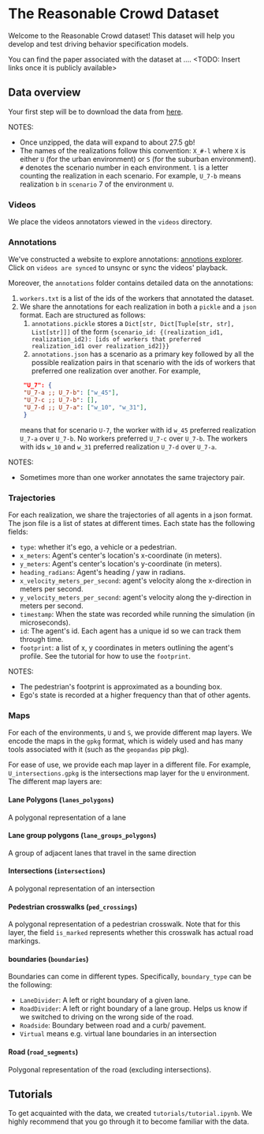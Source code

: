 # The Reasonable Crowd Dataset

Welcome to the Reasonable Crowd dataset! This dataset will help you develop and test driving behavior specification models.

You can find the paper associated with the dataset at  .... <TODO: Insert links once it is publicly available>

## Data overview

Your first step will be to download the data from [here](https://reasonable-crowd-public-data.s3.amazonaws.com/reasonable_crowd_data.zip).

NOTES:
- Once unzipped, the data will expand to about 27.5 gb!
- The names of the realizations follow this convention: `X_#-l` where `X` is either `U` (for the urban environment) or `S` (for the suburban environment). `#` denotes the scenario number in each environment. `l` is a letter counting the realization in each scenario. For example, `U_7-b` means realization `b` in `scenario` 7 of the environment `U`.


### Videos
We place the videos annotators viewed in the `videos` directory.

### Annotations
We've constructed a website to explore annotations: [annotions explorer](https://reasonable-crowd-public-data.s3.amazonaws.com/annotations_explorer/index.html). 
Click on `videos are synced` to unsync or sync the videos' playback.

Moreover, the `annotations` folder contains detailed data on the annotations:
1. `workers.txt` is a list of the ids of the workers that annotated the dataset.
2. We share the annotations for each realization in both a `pickle` and a `json` format. Each are structured as follows:
   1.  `annotations.pickle` stores a `Dict[str, Dict[Tuple[str, str], List[str]]]` of the form `{scenario_id: {(realization_id1, realization_id2): [ids of workers that preferred realization_id1 over realization_id2]}}`
   2.   `annotations.json` has a scenario as a primary key followed by all the possible realization pairs in that scenario with the ids of workers that preferred one realization over another. For example, 
   ```json
    "U_7": {
    "U_7-a ;; U_7-b": ["w_45"],
    "U_7-c ;; U_7-b": [],
    "U_7-d ;; U_7-a": ["w_10", "w_31"],
    }
   ```
   means that for scenario `U-7`, the worker with id `w_45` preferred realization `U_7-a` over `U_7-b`. No workers preferred `U_7-c` over `U_7-b`. The workers with ids `w_10` and `w_31` preferred realization `U_7-d` over `U_7-a`.

NOTES: 
- Sometimes more than one worker annotates the same trajectory pair.

### Trajectories
For each realization, we share the trajectories of all agents in a json format. The json file is a list of states at different times. Each state has the following fields:
- `type`: whether it's ego, a vehicle or a pedestrian.
- `x_meters`: Agent's center's location's x-coordinate (in meters).
- `y_meters`: Agent's center's location's y-coordinate (in meters).
- `heading_radians`: Agent's heading / yaw in radians.
- `x_velocity_meters_per_second`: agent's velocity along the x-direction in meters per second.
- `y_velocity_meters_per_second`: agent's velocity along the y-direction in meters per second.
- `timestamp`: When the state was recorded while running the simulation (in microseconds).
- `id`: The agent's id. Each agent has a unique id so we can track them through time.
- `footprint`: a list of x, y coordinates in meters outlining the agent's profile. See the tutorial for how to use the `footprint`.

NOTES: 
- The pedestrian's footprint is approximated as a bounding box.
- Ego's state is recorded at a higher frequency than that of other agents.

### Maps

For each of the environments, `U` and `S`, we provide different map layers. We encode the maps in the `gpkg` format, which is widely used and has many tools associated with it (such as the `geopandas` pip pkg). 

For ease of use, we provide each map layer in a different file. For example, `U_intersections.gpkg` is the intersections map layer for the `U` environment.
The different map layers are:

#### Lane Polygons (`lanes_polygons`)
A polygonal representation of a lane

#### Lane group polygons (`lane_groups_polygons`)
A group of adjacent lanes that travel in the same direction

#### Intersections (`intersections`)
A polygonal representation of an intersection

#### Pedestrian crosswalks (`ped_crossings`)
A polygonal representation of a pedestrian crosswalk.
Note that for this layer, the field `is_marked` represents whether this crosswalk has actual road markings.

#### boundaries (`boundaries`)
Boundaries can come in different types. Specifically, `boundary_type` can be the following:
- `LaneDivider`: A left or right boundary of a given lane.
- `RoadDivider`: A left or right boundary of a lane group. Helps us know if we switched to driving on the wrong side of the road.
- `Roadside`:  Boundary between road and a curb/ pavement.
- `Virtual` means e.g. virtual lane boundaries in an intersection

#### Road (`road_segments`)
Polygonal representation of the road (excluding intersections).

## Tutorials
To get acquainted with the data, we created `tutorials/tutorial.ipynb`. We highly recommend that you go through it to become familiar with the data. 